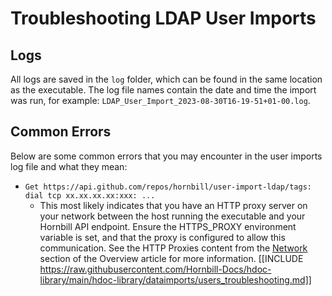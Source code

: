 # Troubleshooting LDAP User Imports

## Logs

All logs are saved in the `log` folder, which can be found in the same location as the executable. The log file names contain the date and time the import was run, for example: `LDAP_User_Import_2023-08-30T16-19-51+01-00.log`.

## Common Errors

Below are some common errors that you may encounter in the user imports log file and what they mean:

* `Get https://api.github.com/repos/hornbill/user-import-ldap/tags: dial tcp xx.xx.xx.xx:xxx: ...`
  * This most likely indicates that you have an HTTP proxy server on your network between the host running the executable and your Hornbill API endpoint. Ensure the HTTPS_PROXY environment variable is set, and that the proxy is configured to allow this communication. See the HTTP Proxies content from the [Network](/data-imports-guide/users/ldap/overview#network) section of the Overview article for more information.
[[INCLUDE https://raw.githubusercontent.com/Hornbill-Docs/hdoc-library/main/hdoc-library/dataimports/users_troubleshooting.md]]